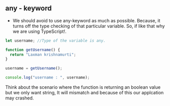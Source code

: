 ## any - keyword

- We should avoid to use any-keyword as much as possible. Because, it turns off the type checking of that particular variable. So, if like that why we are using TypeScript!.

```typescript
let username; //Type of the variable is any.

function getUsername() {
  return "Laxman krishnamurti";
}

username = getUsername();

console.log("username : ", username);
```

Think about the scenario where the function is returning an boolean value but we only want string, It will mismatch and because of this our applcation may crashed.
